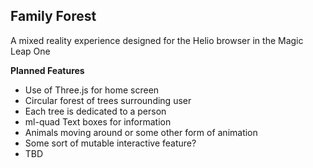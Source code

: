 ## Family Forest
A mixed reality experience designed for the Helio browser in the Magic Leap One

**Planned Features**
* Use of Three.js for home screen
* Circular forest of trees surrounding user
* Each tree is dedicated to a person
* ml-quad Text boxes for information
* Animals moving around or some other form of animation
* Some sort of mutable interactive feature?
* TBD